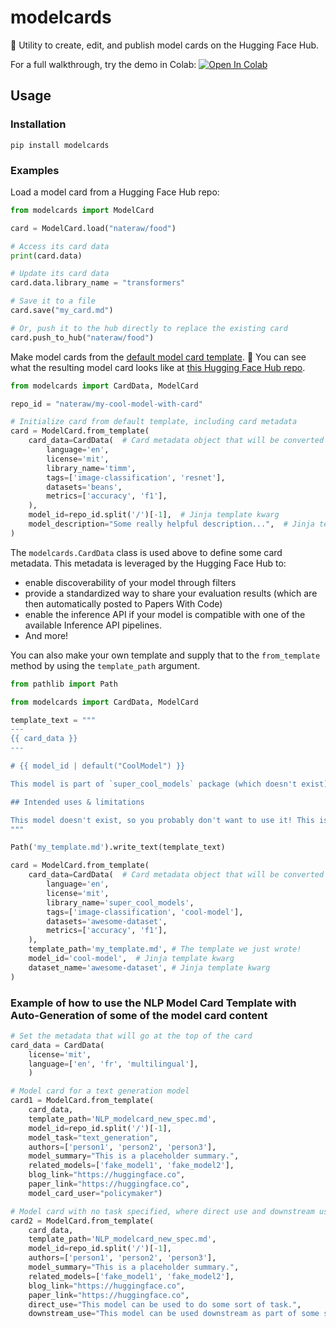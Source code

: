 # modelcards

📝 Utility to create, edit, and publish model cards on the Hugging Face Hub.

For a full walkthrough, try the demo in Colab: [![Open In Colab](https://colab.research.google.com/assets/colab-badge.svg)](https://colab.research.google.com/github/nateraw/modelcards/blob/main/modelcards_demo.ipynb)


## Usage

### Installation

```
pip install modelcards
```

### Examples

Load a model card from a Hugging Face Hub repo:

```python
from modelcards import ModelCard

card = ModelCard.load("nateraw/food")

# Access its card data
print(card.data)

# Update its card data
card.data.library_name = "transformers"

# Save it to a file
card.save("my_card.md")

# Or, push it to the hub directly to replace the existing card
card.push_to_hub("nateraw/food")
```

Make model cards from the [default model card template](https://github.com/nateraw/modelcards/blob/main/modelcards/modelcard_template.md). 👀 You can see what the resulting model card looks like at [this Hugging Face Hub repo](https://huggingface.co/nateraw/my-cool-model-with-card).
```python
from modelcards import CardData, ModelCard

repo_id = "nateraw/my-cool-model-with-card"

# Initialize card from default template, including card metadata
card = ModelCard.from_template(
    card_data=CardData(  # Card metadata object that will be converted to YAML block
        language='en',
        license='mit',
        library_name='timm',
        tags=['image-classification', 'resnet'],
        datasets='beans',
        metrics=['accuracy', 'f1'],
    ),
    model_id=repo_id.split('/')[-1],  # Jinja template kwarg
    model_description="Some really helpful description...",  # Jinja template kwarg
)
```

The `modelcards.CardData` class is used above to define some card metadata. This metadata is leveraged by the Hugging Face Hub to:
- enable discoverability of your model through filters
- provide a standardized way to share your evaluation results (which are then automatically posted to Papers With Code)
- enable the inference API if your model is compatible with one of the available Inference API pipelines.
- And more!


You can also make your own template and supply that to the `from_template` method by using the `template_path` argument.

```python
from pathlib import Path

from modelcards import CardData, ModelCard

template_text = """
---
{{ card_data }}
---

# {{ model_id | default("CoolModel") }}

This model is part of `super_cool_models` package (which doesn't exist)! It is a fine tuned `cool-model` on the `{{ dataset_name }}`.

## Intended uses & limitations

This model doesn't exist, so you probably don't want to use it! This is just an example template. Please write a very thoughtful model card ❤️
"""

Path('my_template.md').write_text(template_text)

card = ModelCard.from_template(
    card_data=CardData(  # Card metadata object that will be converted to YAML block
        language='en',
        license='mit',
        library_name='super_cool_models',
        tags=['image-classification', 'cool-model'],
        datasets='awesome-dataset',
        metrics=['accuracy', 'f1'],
    ),
    template_path='my_template.md', # The template we just wrote!
    model_id='cool-model',  # Jinja template kwarg
    dataset_name='awesome-dataset', # Jinja template kwarg
)
```

### Example of how to use the NLP Model Card Template with Auto-Generation of some of the model card content

```python
# Set the metadata that will go at the top of the card
card_data = CardData(
    license='mit',
    language=['en', 'fr', 'multilingual'],
    )

# Model card for a text generation model
card1 = ModelCard.from_template(
    card_data, 
    template_path='NLP_modelcard_new_spec.md', 
    model_id=repo_id.split('/')[-1], 
    model_task="text_generation", 
    authors=['person1', 'person2', 'person3'],
    model_summary="This is a placeholder summary.",
    related_models=['fake_model1', 'fake_model2'],
    blog_link="https://huggingface.co", 
    paper_link="https://huggingface.co",
    model_card_user="policymaker")

# Model card with no task specified, where direct use and downstream use are specified
card2 = ModelCard.from_template(
    card_data, 
    template_path='NLP_modelcard_new_spec.md', 
    model_id=repo_id.split('/')[-1], 
    authors=['person1', 'person2', 'person3'],
    model_summary="This is a placeholder summary.",
    related_models=['fake_model1', 'fake_model2'],
    blog_link="https://huggingface.co", 
    paper_link="https://huggingface.co",
    direct_use="This model can be used to do some sort of task.",
    downstream_use="This model can be used downstream as part of some system.")
```
